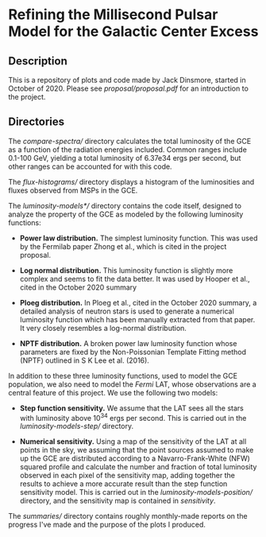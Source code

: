 # Refining the Millisecond Pulsar Model for the Galactic Center Excess

## Description

This is a repository of plots and code made by Jack Dinsmore, started in October of 2020. Please see _proposal/proposal.pdf_ for an introduction to the project.

## Directories

The _compare-spectra/_ directory calculates the total luminosity of the GCE as a function of the radiation energies included. Common ranges include 0.1-100 GeV, yielding a total luminosity of 6.37e34 ergs per second, but other ranges can be accounted for with this code.

The _flux-histograms/_ directory displays a histogram of the luminosities and fluxes observed from MSPs in the GCE.

The _luminosity-models*/_ directory contains the code itself, designed to analyze the property of the GCE as modeled by the following luminosity functions:

* **Power law distribution.** The simplest luminosity function. This was used by the Fermilab paper Zhong et al., which is cited in the project proposal.

* **Log normal distribution.** This luminosity function is slightly more complex and seems to fit the data better. It was used by Hooper et al., cited in the October 2020 summary

* **Ploeg distribution.** In Ploeg et al., cited in the October 2020 summary, a detailed analysis of neutron stars is used to generate a numerical luminosity function which has been manually extracted from that paper. It very closely resembles a log-normal distribution.

* **NPTF distribution.** A broken power law luminosity function whose parameters are fixed by the Non-Poissonian Template Fitting method (NPTF) outlined in S K Lee et al. (2016).

In addition to these three luminosity functions, used to model the GCE population, we also need to model the _Fermi_ LAT, whose observations are a central feature of this project. We use the following two models:

* **Step function sensitivity.** We assume that the LAT sees all the stars with luminosity above 10<sup>34</sup> ergs per second. This is carried out in the _luminosity-models-step/_ directory.

* **Numerical sensitivity.** Using a map of the sensitivity of the LAT at all points in the sky, we assuming that the point sources assumed to make up the GCE are distributed according to a Navarro-Frank-White (NFW) squared profile and calculate the number and fraction of total luminosity observed in each pixel of the sensitivity map, adding together the results to achieve a more accurate result than the step function sensitivity model. This is carried out in the _luminosity-models-position/_ directory, and the sensitivity map is contained in _sensitivity_.

The _summaries/_ directory contains roughly monthly-made reports on the progress I've made and the purpose of the plots I produced.
